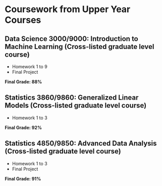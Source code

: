 # Coursework from Upper Year Courses

##  Data Science 3000/9000: Introduction to Machine Learning (Cross-listed graduate level course)

- Homework 1 to 9
- Final Project

**Final Grade: 88%**

## Statistics 3860/9860: Generalized Linear Models (Cross-listed graduate level course)

- Homework 1 to 3

**Final Grade: 92%**

## Statistics 4850/9850: Advanced Data Analysis (Cross-listed graduate level course)

- Homework 1 to 3
- Final Project

**Final Grade: 91%**
